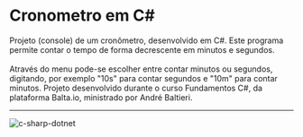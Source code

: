 # Cronometro em C# 

Projeto (console) de um cronômetro, desenvolvido em C#.
Este programa permite contar o tempo de forma decrescente em minutos e segundos.
<br />
<br />
Através do menu pode-se escolher entre contar minutos ou segundos, digitando, por exemplo "10s" para contar segundos e "10m" para contar minutos.
<brb />
<brb />
Projeto desenvolvido durante o curso Fundamentos C#, da plataforma Balta.io, ministrado por André Baltieri.
_________________________________________________________________________________________________________________________
![c-sharp-dotnet](https://user-images.githubusercontent.com/111933424/199817546-f6613dac-1df2-425b-a486-1cb527a0a8a3.jpg)

